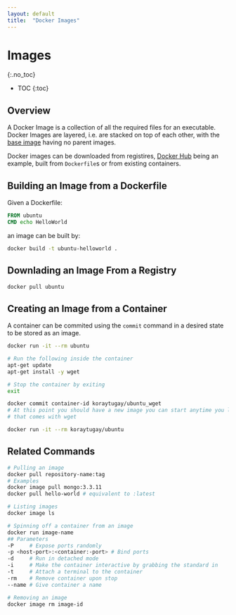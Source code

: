 ```yaml
---
layout: default
title:  "Docker Images"
---
```


# Images
{:.no_toc}

* TOC
{:toc}

## Overview
A Docker Image is a collection of all the required files for an executable. Docker Images are layered, i.e. are stacked on top of each other, with the [base image](https://hub.docker.com/search?category=base&source=verified&type=image) having no parent images.

Docker images can be downloaded from registires, [Docker Hub](https://hub.docker.com) being an example, built from `Dockerfile`s or from existing containers.

## Building an Image from a Dockerfile
Given a Dockerfile:

```dockerfile
FROM ubuntu
CMD echo HelloWorld
```

an image can be built by:

```bash
docker build -t ubuntu-helloworld .
```

## Downlading an Image From a Registry

```bash
docker pull ubuntu
```

## Creating an Image from a Container
A container can be commited using the `commit` command in a desired state to be stored as an image.

```bash
docker run -it --rm ubuntu

# Run the following inside the container
apt-get update
apt-get install -y wget

# Stop the container by exiting
exit 

docker commit container-id koraytugay/ubuntu_wget
# At this point you should have a new image you can start anytime you like
# that comes with wget

docker run -it --rm koraytugay/ubuntu
```

## Related Commands
```bash
# Pulling an image
docker pull repository-name:tag
# Examples
docker image pull mongo:3.3.11
docker pull hello-world # equivalent to :latest

# Listing images
docker image ls

# Spinning off a container from an image
docker run image-name
## Parameters
-P     # Expose ports randomly
-p <host-port>:<container:-port> # Bind ports
-d     # Run in detached mode
-i     # Make the container interactive by grabbing the standard in
-t     # Attach a terminal to the container
-rm    # Remove container upon stop
--name # Give container a name

# Removing an image
docker image rm image-id
```
